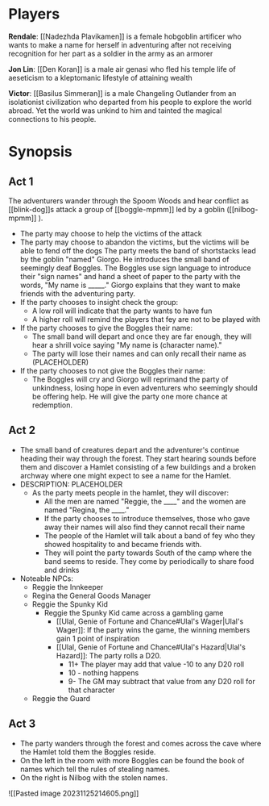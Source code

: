 # Players 

**Rendale**: [[Nadezhda Plavikamen]] is a female hobgoblin artificer who wants to make a name for herself in adventuring after not receiving recognition for her part as a soldier in the army as an armorer 

**Jon Lin**: [[Den Koran]] is a male air genasi who fled his temple life of aeseticism to a kleptomanic lifestyle of attaining wealth

**Victor**: [[Basilus Simmeran]] is a male Changeling Outlander from an isolationist civilization who departed from his people to explore the world abroad. Yet the world was unkind to him and tainted the magical connections to his people.

# Synopsis

## Act 1
The adventurers wander through the Spoom Woods and hear conflict as [[blink-dog]]s  attack a group of [[boggle-mpmm]] led by a goblin ([[nilbog-mpmm]] ). 
- The party may choose to help the victims of the attack
- The party may choose to abandon the victims, but the victims will be able to fend off the dogs
The party meets the band of shortstacks lead by the goblin "named" Giorgo. He introduces the small band of seemingly deaf Boggles. The Boggles use sign language to introduce their "sign names" and hand a sheet of paper to the party with the words, "My name is \_\_\_\_\_." Giorgo explains that they want to make friends with the adventuring party.
- If the party chooses to insight check the group:
	- A low roll will indicate that the party wants to have fun
	- A higher roll will remind the players that fey are not to be played with
- If the party chooses to give the Boggles their name:
	- The small band will depart and once they are far enough, they will hear a shrill voice saying "My name is (character name)."
	- The party will lose their names and can only recall their name as (PLACEHOLDER)
- If the party chooses to not give the Boggles their name: 
	- The Boggles will cry and Giorgo will reprimand the party of unkindness, losing hope in even adventurers who seemingly should be offering help. He will give the party one more chance at redemption.
## Act 2
- The small band of creatures depart and the adventurer's continue heading their way through the forest. They start hearing sounds before them and discover a Hamlet consisting of a few buildings and a broken archway where one might expect to see a name for the Hamlet. 
- DESCRIPTION: PLACEHOLDER
	- As the party meets people in the hamlet, they will discover:
		- All the men are named "Reggie, the \_\_\_\_" and the women are named "Regina, the \_\_\_\_."
		- If the party chooses to introduce themselves, those who gave away their names will also find they cannot recall their name
		- The people of the Hamlet will talk about a band of fey who they showed hospitality to and became friends with.
		- They will point the party towards South of the camp where the band seems to reside. They come by periodically to share food and drinks
- Noteable NPCs:
	- Reggie the Innkeeper
	- Regina the General Goods Manager
	- Reggie the Spunky Kid
		- Reggie the Spunky Kid came across a gambling game
			- [[Ulal, Genie of Fortune and Chance#Ulal's Wager|Ulal's Wager]]: If the party wins the game, the winning members gain 1 point of inspiration
			- [[Ulal, Genie of Fortune and Chance#Ulal's Hazard|Ulal's Hazard]]: The party rolls a D20. 
				- 11+ The player may add that value -10 to any D20 roll 
				- 10 - nothing happens
				- 9- The GM may subtract that value from any D20 roll for that character
	- Reggie the Guard

## Act 3
- The party wanders through the forest and comes across the cave where the Hamlet told them the Boggles reside.
- On the left in the room with more Boggles can be found the book of names which tell the rules of stealing names.
- On the right is Nilbog with the stolen names.

![[Pasted image 20231125214605.png]]
